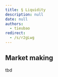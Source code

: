 ```yaml
---
title: § Liquidity
description: null
date: null
authors:
  - tieubao
redirect:
  - /s/r2gLwg
---
```


## Market making

tbd
